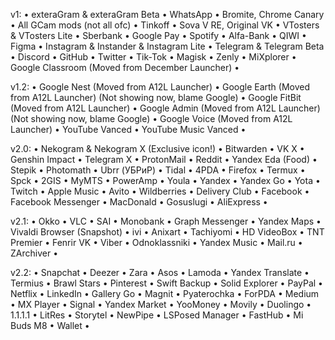 v1:
• exteraGram & exteraGram Beta
• WhatsApp
• Bromite, Chrome Canary
• All GCam mods (not all ofc)
• Tinkoff
• Sova V RE, Original VK
• VTosters & VTosters Lite
• Sberbank
• Google Pay
• Spotify
• Alfa-Bank
• QIWI
• Figma
• Instagram & Instander & Instagram Lite
• Telegram & Telegram Beta
• Discord
• GitHub
• Twitter
• Tik-Tok
• Magisk
• Zenly
• MiXplorer
• Google Classroom (Moved from December Launcher)
•

v1.2:
• Google Nest (Moved from A12L Launcher)
• Google Earth (Moved from A12L Launcher) (Not showing now, blame Google)
• Google FitBit (Moved from A12L Launcher)
• Google Admin (Moved from A12L Launcher) (Not showing now, blame Google)
• Google Voice (Moved from A12L Launcher)
• YouTube Vanced
• YouTube Music Vanced
•

v2.0:
• Nekogram & Nekogram X (Exclusive icon!)
• Bitwarden
• VK X
• Genshin Impact
• Telegram X
• ProtonMail
• Reddit
• Yandex Eda (Food)
• Stepik
• Photomath
• Ubrr (УБРиР)
• Tidal
• 4PDA
• Firefox
• Termux
• Spck
• 2GIS
• MyMTS
• PowerAmp
• Youla
• Yandex
• Yandex Go
• Yota
• Twitch
• Apple Music
• Avito
• Wildberries
• Delivery Club
• Facebook
• Facebook Messenger
• MacDonald
• Gosuslugi
• AliExpress
•

v2.1:
• Okko
• VLC
• SAI
• Monobank
• Graph Messenger
• Yandex Maps
• Vivaldi Browser (Snapshot)
• ivi
• Anixart
• Tachiyomi
• HD VideoBox
• TNT Premier
• Fenrir VK
• Viber
• Odnoklassniki
• Yandex Music
• Mail.ru
• ZArchiver
•

v2.2:
• Snapchat
• Deezer
• Zara
• Asos
• Lamoda
• Yandex Translate
• Termius
• Brawl Stars
• Pinterest
• Swift Backup
• Solid Explorer
• PayPal
• Netflix
• LinkedIn
• Gallery Go
• Magnit
• Pyaterochka
• ForPDA
• Medium
• MX Player
• Signal
• Yandex Market
• YooMoney
• Movily
• Duolingo
• 1.1.1.1
• LitRes
• Storytel
• NewPipe
• LSPosed Manager
• FastHub
• Mi Buds M8
• Wallet
• 